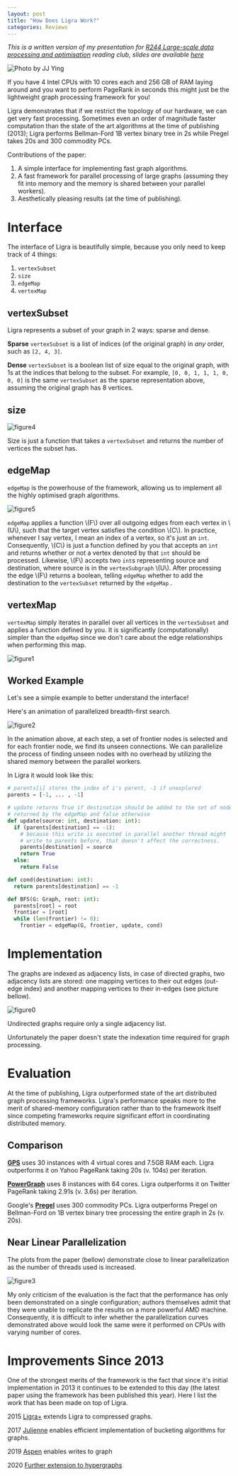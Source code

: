 ```yaml
---
layout: post
title: "How Does Ligra Work?"
categories: Reviews
---
```


_This is a written version of my presentation for [R244 Large-scale data processing and optimisation](https://www.cl.cam.ac.uk/teaching/2021/R244/) reading club, slides are available [here](../assets/ligra/slides.pdf)_

![Photo by JJ Ying](../assets/ligra/cover.jpg)

If you have 4 Intel CPUs with 10 cores each and 256 GB of RAM laying around and you want to perform PageRank in seconds this might just be the lightweight graph processing framework for you!

Ligra demonstrates that if we restrict the topology of our hardware, we can get very fast processing. Sometimes even an order of magnitude faster computation than the state of the art algorithms at the time of publishing (2013); Ligra performs Bellman-Ford 1B vertex binary tree in 2s while Pregel takes 20s and 300 commodity PCs.

Contributions of the paper:

1. A simple interface for implementing fast graph algorithms.
2. A fast framework for parallel processing of large graphs (assuming they fit into memory and the memory is shared between your parallel workers).
3. Aesthetically pleasing results (at the time of publishing).

# Interface

The interface of Ligra is beautifully simple, because you only need to keep track of 4 things:

1. `vertexSubset`
2. `size`
3. `edgeMap`
4. `vertexMap`

## vertexSubset

Ligra represents a subset of your graph in 2 ways: sparse and dense.

**Sparse** `vertexSubset` is a list of indices (of the original graph) in *any* order, such as `[2, 4, 3]`.

**Dense** `vertexSubset` is a boolean list of size equal to the original graph, with 1s at the indices that belong to the subset. For example, `[0, 0, 1, 1, 1, 0, 0, 0]` is the same `vertexSubset` as the sparse representation above, assuming the original graph has 8 vertices.

## size

![figure4](../assets/ligra/figure4.png)

Size is just a function that takes a `vertexSubset` and returns the number of vertices the subset has.

## edgeMap

`edgeMap` is the powerhouse of the framework, allowing us to implement all the highly optimised graph algorithms.

![figure5](../assets/ligra/figure5.png)

`edgeMap` applies a function \\(F\\) over all outgoing edges from each vertex in \\(U\\), such that the target vertex satisfies the condition \\(C\\). In practice, whenever I say vertex, I mean an index of a vertex, so it's just an `int`. Consequently, \\(C\\) is just a function defined by you that accepts an `int` and returns whether or not a vertex denoted by that `int` should be processed. Likewise, \\(F\\) accepts two `int`s representing source and destination, where source is in the `vertexSubgraph` \\(U\\). After processing the edge \\(F\\) returns a boolean, telling `edgeMap` whether to add the destination to the `vertexSubset` returned by the `edgeMap` .

## vertexMap

`vertexMap` simply iterates in parallel over all vertices in the `vertexSubset` and applies a function defined by you. It is significantly (computationally) simpler than the `edgeMap` since we don't care about the edge relationships when performing this map.

![figure1](../assets/ligra/figure1.png)

## Worked Example

Let's see a simple example to better understand the interface!

Here's an animation of parallelized breadth-first search.

![figure2](../assets/ligra/figure2.gif)

In the animation above, at each step, a set of frontier nodes is selected and for each frontier node, we find its unseen connections. We can parallelize the process of finding unseen nodes with no overhead by utilizing the shared memory between the parallel workers.

In Ligra it would look like this:

```python
# parents[i] stores the index of i's parent, -1 if unexplored
parents = [-1, ... , -1]

# update returns True if destination should be added to the set of nodes
# returned by the edgeMap and false otherwise
def update(source: int, destination: int):
  if (parents[destination] == -1):
    # because this write is executed in parallel another thread might
    # write to parents before, that doesn't affect the correctness.
    parents[destination] = source
    return True
  else:
    return False

def cond(destination: int):
  return parents[destination] == -1

def BFS(G: Graph, root: int):
  parents[root] = root
  frontier = [root]
  while (len(frontier) != 0):
    frontier = edgeMap(G, frontier, update, cond)
```

# Implementation

The graphs are indexed as adjacency lists, in case of directed graphs, two adjacency lists are stored: one mapping vertices to their out edges (out-edge index) and another mapping vertices to their in-edges (see picture bellow). 

![figure0](../assets/ligra/figure0.svg)

Undirected graphs require only a single adjacency list.

Unfortunately the paper doesn't state the indexation time required for graph processing. 

# Evaluation

At the time of publishing, Ligra outperformed state of the art distributed graph processing frameworks. Ligra's performance speaks more to the merit of shared-memory configuration rather than to the framework itself since competing frameworks require significant effort in coordinating distributed memory.

## Comparison

**[GPS](http://ilpubs.stanford.edu:8090/1039/7/gps_ssdbm.pdf)** uses 30 instances with 4 virtual cores and 7.5GB RAM each. Ligra outperforms it on Yahoo PageRank taking 20s (v. 104s) per iteration.

**[PowerGraph](https://www.usenix.org/system/files/conference/osdi12/osdi12-final-167.pdf)** uses 8 instances with 64 cores. Ligra outperforms it on Twitter PageRank taking 2.91s (v. 3.6s) per iteration.

Google's **[Pregel](https://dl.acm.org/doi/pdf/10.1145/1807167.1807184)** uses 300 commodity PCs. Ligra outperforms Pregel on Bellman-Ford on 1B vertex binary tree processing the entire graph in 2s (v. 20s).

## Near Linear Parallelization

The plots from the paper (bellow) demonstrate close to linear parallelization as the number of threads used is increased.

![figure3](../assets/ligra/figure3.png)

My only criticism of the evaluation is the fact that the performance has only been demonstrated on a single configuration; authors themselves admit that they were unable to replicate the results on a more powerful AMD machine. Consequently, it is difficult to infer whether the parallelization curves demonstrated above would look the same were it performed on CPUs with varying number of cores.

# Improvements Since 2013

One of the strongest merits of the framework is the fact that since it's initial implementation in 2013 it continues to be extended to this day (the latest paper using the framework has been published this year). Here I list the work that has been made on top of Ligra.

2015 [Ligra+](https://people.csail.mit.edu/jshun/ligra+.pdf) extends Ligra to compressed graphs.

2017 [Julienne](https://people.csail.mit.edu/jshun/bucketing.pdf) enables efficient implementation of bucketing algorithms for graphs.

2019 [Aspen](https://people.csail.mit.edu/jshun/ligra.pdf) enables writes to graph

2020 [Further extension to hypergraphs](https://people.csail.mit.edu/jshun/hygra.pdf)
